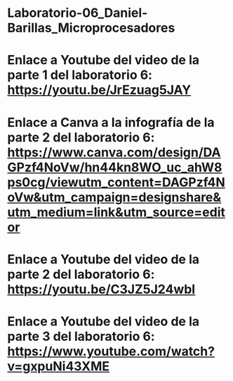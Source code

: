 # Laboratorio-06_Daniel-Barillas_Microprocesadores

# Enlace a Youtube del video de la parte 1 del laboratorio 6: https://youtu.be/JrEzuag5JAY
# Enlace a Canva a la infografía de la parte 2 del laboratorio 6: https://www.canva.com/design/DAGPzf4NoVw/hn44kn8WO_uc_ahW8ps0cg/viewutm_content=DAGPzf4NoVw&utm_campaign=designshare&utm_medium=link&utm_source=editor
# Enlace a Youtube del video de la parte 2 del laboratorio 6: https://youtu.be/C3JZ5J24wbI
# Enlace a Youtube del video de la parte 3 del laboratorio 6: https://www.youtube.com/watch?v=gxpuNi43XME

